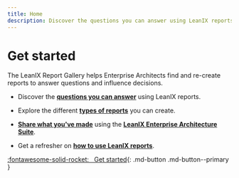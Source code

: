 ```yaml
---
title: Home
description: Discover the questions you can answer using LeanIX reports.
---
```


<!--
??? warning "Alpha"
    This is a work in progress and will most likely have broken links, typos and random thoughts scattered across the site.
-->

# Get started 

The LeanIX Report Gallery helps Enterprise Architects find and re-create reports to answer questions and influence decisions.

- Discover the **[questions you can answer](questions.md)** using LeanIX reports.

- Explore the different **[types of reports](reports.md)** you can create.

- **[Share what you've made](about/index.md)** using the **[LeanIX Enterprise Architecture Suite](https://www.leanix.net/en/solutions/enterprise-architecture-suite)**. 

- Get a refresher on **[how to use LeanIX reports](https://docs.leanix.net/docs/insights-through-reports)**.

[:fontawesome-solid-rocket: &nbsp; Get started](questions.md){: .md-button .md-button--primary }
